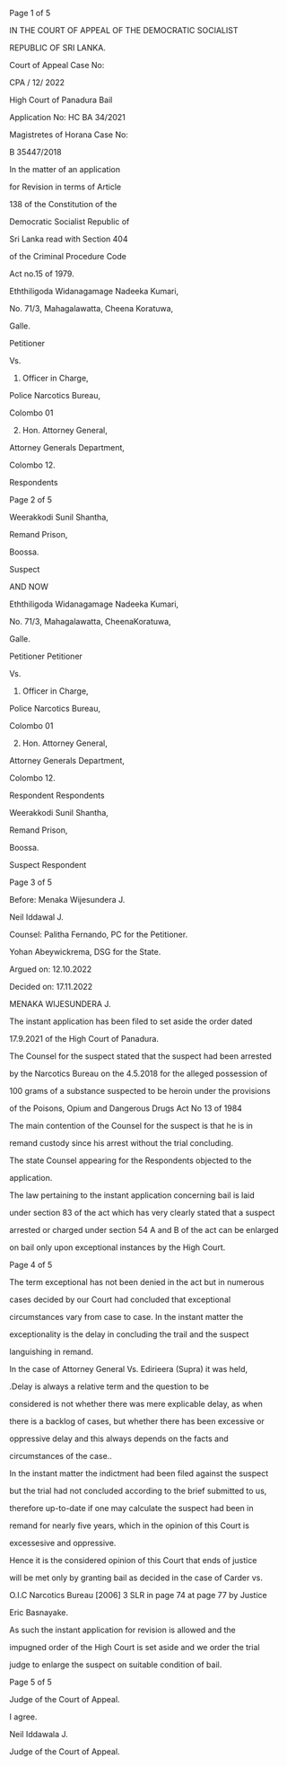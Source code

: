 Page 1 of 5

IN THE COURT OF APPEAL OF THE DEMOCRATIC SOCIALIST

REPUBLIC OF SRI LANKA.

Court of Appeal Case No:

CPA / 12/ 2022

High Court of Panadura Bail

Application No: HC BA 34/2021

Magistretes of Horana Case No:

B 35447/2018

In the matter of an application

for Revision in terms of Article

138 of the Constitution of the

Democratic Socialist Republic of

Sri Lanka read with Section 404

of the Criminal Procedure Code

Act no.15 of 1979.

Eththiligoda Widanagamage Nadeeka Kumari,

No. 71/3, Mahagalawatta, Cheena Koratuwa,

Galle.

Petitioner

Vs.

1. Officer in Charge,

Police Narcotics Bureau,

Colombo 01

2. Hon. Attorney General,

Attorney Generals Department,

Colombo 12.

Respondents

Page 2 of 5

Weerakkodi Sunil Shantha,

Remand Prison,

Boossa.

Suspect

AND NOW

Eththiligoda Widanagamage Nadeeka Kumari,

No. 71/3, Mahagalawatta, CheenaKoratuwa,

Galle.

Petitioner Petitioner

Vs.

1. Officer in Charge,

Police Narcotics Bureau,

Colombo 01

2. Hon. Attorney General,

Attorney Generals Department,

Colombo 12.

Respondent Respondents

Weerakkodi Sunil Shantha,

Remand Prison,

Boossa.

Suspect Respondent

Page 3 of 5

Before: Menaka Wijesundera J.

Neil Iddawal J.

Counsel: Palitha Fernando, PC for the Petitioner.

Yohan Abeywickrema, DSG for the State.

Argued on: 12.10.2022

Decided on: 17.11.2022

MENAKA WIJESUNDERA J.

The instant application has been filed to set aside the order dated

17.9.2021 of the High Court of Panadura.

The Counsel for the suspect stated that the suspect had been arrested

by the Narcotics Bureau on the 4.5.2018 for the alleged possession of

100 grams of a substance suspected to be heroin under the provisions

of the Poisons, Opium and Dangerous Drugs Act No 13 of 1984

The main contention of the Counsel for the suspect is that he is in

remand custody since his arrest without the trial concluding.

The state Counsel appearing for the Respondents objected to the

application.

The law pertaining to the instant application concerning bail is laid

under section 83 of the act which has very clearly stated that a suspect

arrested or charged under section 54 A and B of the act can be enlarged

on bail only upon exceptional instances by the High Court.

Page 4 of 5

The term exceptional has not been denied in the act but in numerous

cases decided by our Court had concluded that exceptional

circumstances vary from case to case. In the instant matter the

exceptionality is the delay in concluding the trail and the suspect

languishing in remand.

In the case of Attorney General Vs. Edirieera (Supra) it was held,

.Delay is always a relative term and the question to be

considered is not whether there was mere explicable delay, as when

there is a backlog of cases, but whether there has been excessive or

oppressive delay and this always depends on the facts and

circumstances of the case..

In the instant matter the indictment had been filed against the suspect

but the trial had not concluded according to the brief submitted to us,

therefore up-to-date if one may calculate the suspect had been in

remand for nearly five years, which in the opinion of this Court is

excessesive and oppressive.

Hence it is the considered opinion of this Court that ends of justice

will be met only by granting bail as decided in the case of Carder vs.

O.I.C Narcotics Bureau [2006] 3 SLR in page 74 at page 77 by Justice

Eric Basnayake.

As such the instant application for revision is allowed and the

impugned order of the High Court is set aside and we order the trial

judge to enlarge the suspect on suitable condition of bail.

Page 5 of 5

Judge of the Court of Appeal.

I agree.

Neil Iddawala J.

Judge of the Court of Appeal.